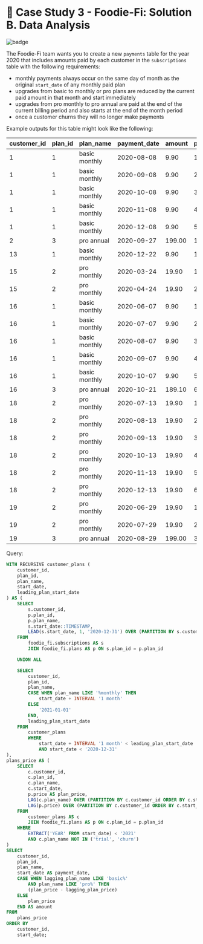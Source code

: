 # :avocado: Case Study 3 - Foodie-Fi: Solution B. Data Analysis

![badge](https://img.shields.io/badge/PostgreSQL-4169e1?style=for-the-badge&logo=postgresql&logoColor=white)

The Foodie-Fi team wants you to create a new `payments` table for the year 2020 that includes amounts paid by each customer in the `subscriptions` table with the following requirements:

- monthly payments always occur on the same day of month as the original `start_date` of any monthly paid plan
- upgrades from basic to monthly or pro plans are reduced by the current paid amount in that month and start immediately
- upgrades from pro monthly to pro annual are paid at the end of the current billing period and also starts at the end of the month period
- once a customer churns they will no longer make payments

Example outputs for this table might look like the following:

| customer_id | plan_id | plan_name     | payment_date | amount | payment_order |
|-------------|---------|---------------|--------------|--------|---------------|
| 1           | 1       | basic monthly | 2020-08-08   | 9.90   | 1             |
| 1           | 1       | basic monthly | 2020-09-08   | 9.90   | 2             |
| 1           | 1       | basic monthly | 2020-10-08   | 9.90   | 3             |
| 1           | 1       | basic monthly | 2020-11-08   | 9.90   | 4             |
| 1           | 1       | basic monthly | 2020-12-08   | 9.90   | 5             |
| 2           | 3       | pro annual    | 2020-09-27   | 199.00 | 1             |
| 13          | 1       | basic monthly | 2020-12-22   | 9.90   | 1             |
| 15          | 2       | pro monthly   | 2020-03-24   | 19.90  | 1             |
| 15          | 2       | pro monthly   | 2020-04-24   | 19.90  | 2             |
| 16          | 1       | basic monthly | 2020-06-07   | 9.90   | 1             |
| 16          | 1       | basic monthly | 2020-07-07   | 9.90   | 2             |
| 16          | 1       | basic monthly | 2020-08-07   | 9.90   | 3             |
| 16          | 1       | basic monthly | 2020-09-07   | 9.90   | 4             |
| 16          | 1       | basic monthly | 2020-10-07   | 9.90   | 5             |
| 16          | 3       | pro annual    | 2020-10-21   | 189.10 | 6             |
| 18          | 2       | pro monthly   | 2020-07-13   | 19.90  | 1             |
| 18          | 2       | pro monthly   | 2020-08-13   | 19.90  | 2             |
| 18          | 2       | pro monthly   | 2020-09-13   | 19.90  | 3             |
| 18          | 2       | pro monthly   | 2020-10-13   | 19.90  | 4             |
| 18          | 2       | pro monthly   | 2020-11-13   | 19.90  | 5             |
| 18          | 2       | pro monthly   | 2020-12-13   | 19.90  | 6             |
| 19          | 2       | pro monthly   | 2020-06-29   | 19.90  | 1             |
| 19          | 2       | pro monthly   | 2020-07-29   | 19.90  | 2             |
| 19          | 3       | pro annual    | 2020-08-29   | 199.00 | 3             |

Query:

```sql
WITH RECURSIVE customer_plans (
    customer_id,
    plan_id,
    plan_name,
    start_date,
    leading_plan_start_date
) AS (
    SELECT
        s.customer_id,
        p.plan_id,
        p.plan_name,
        s.start_date::TIMESTAMP,
        LEAD(s.start_date, 1, '2020-12-31') OVER (PARTITION BY s.customer_id ORDER BY s.start_date) AS leading_plan_start_date
    FROM
        foodie_fi.subscriptions AS s
        JOIN foodie_fi.plans AS p ON s.plan_id = p.plan_id

    UNION ALL

    SELECT
        customer_id,
        plan_id,
        plan_name,
        CASE WHEN plan_name LIKE '%monthly' THEN
            start_date + INTERVAL '1 month'
        ELSE
            '2021-01-01'
        END,
        leading_plan_start_date
    FROM
        customer_plans
        WHERE
            start_date + INTERVAL '1 month' < leading_plan_start_date
            AND start_date < '2020-12-31'
),
plans_price AS (
    SELECT
        c.customer_id,
        c.plan_id,
        c.plan_name,
        c.start_date,
        p.price AS plan_price,
        LAG(c.plan_name) OVER (PARTITION BY c.customer_id ORDER BY c.start_date) AS lagging_plan_name,
        LAG(p.price) OVER (PARTITION BY c.customer_id ORDER BY c.start_date) AS lagging_plan_price
    FROM
        customer_plans AS c
        JOIN foodie_fi.plans AS p ON c.plan_id = p.plan_id
    WHERE
        EXTRACT('YEAR' FROM start_date) < '2021'
        AND c.plan_name NOT IN ('trial', 'churn')
)
SELECT
    customer_id,
    plan_id,
    plan_name,
    start_date AS payment_date,
    CASE WHEN lagging_plan_name LIKE 'basic%'
        AND plan_name LIKE 'pro%' THEN
        (plan_price - lagging_plan_price)
    ELSE
        plan_price
    END AS amount
FROM
    plans_price
ORDER BY
    customer_id,
    start_date;
```
